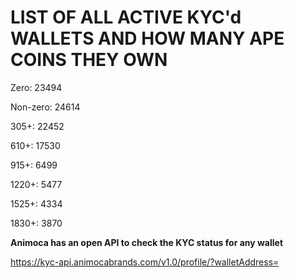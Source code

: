# LIST OF ALL ACTIVE KYC'd WALLETS AND HOW MANY APE COINS THEY OWN

Zero: 23494

Non-zero: 24614

305+: 22452

610+: 17530

915+: 6499

1220+: 5477

1525+: 4334

1830+: 3870

**Animoca has an open API to check the KYC status for any wallet**

https://kyc-api.animocabrands.com/v1.0/profile/?walletAddress=